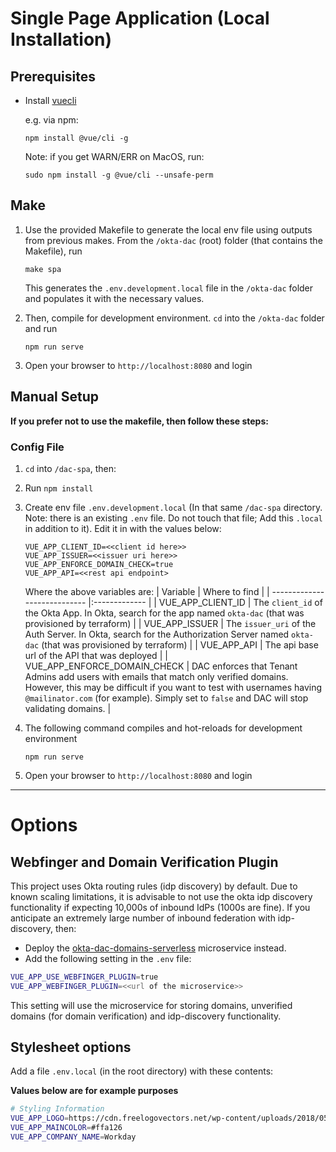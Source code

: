 <!-- @format -->

# Single Page Application (Local Installation)

## Prerequisites

- Install [vuecli](https://cli.vuejs.org/#getting-started)

  e.g. via npm:

  ```
  npm install @vue/cli -g
  ```

  Note: if you get WARN/ERR on MacOS, run:

  ```
  sudo npm install -g @vue/cli --unsafe-perm
  ```

## Make

1. Use the provided Makefile to generate the local env file using outputs from previous makes. From the `/okta-dac` (root) folder (that contains the Makefile), run

   ```
   make spa
   ```

   This generates the `.env.development.local` file in the `/okta-dac` folder and populates it with the necessary values.

2. Then, compile for development environment. `cd` into the `/okta-dac` folder and run
   ```
   npm run serve
   ```
3. Open your browser to `http://localhost:8080` and login

## Manual Setup

**If you prefer not to use the makefile, then follow these steps:**

### Config File

1. `cd` into `/dac-spa`, then:
2. Run `npm install`
3. Create env file `.env.development.local` (In that same `/dac-spa` directory. Note: there is an existing `.env` file. Do not touch that file; Add this `.local` in addition to it). Edit it in with the values below:

   ```
   VUE_APP_CLIENT_ID=<<client id here>>
   VUE_APP_ISSUER=<<issuer uri here>>
   VUE_APP_ENFORCE_DOMAIN_CHECK=true
   VUE_APP_API=<<rest api endpoint>
   ```

   Where the above variables are:
   | Variable | Where to find |
   | ---------------------------- |:------------- |
   | VUE_APP_CLIENT_ID | The `client_id` of the Okta App. In Okta, search for the app named `okta-dac` (that was provisioned by terraform) |
   | VUE_APP_ISSUER | The `issuer_uri` of the Auth Server. In Okta, search for the Authorization Server named `okta-dac` (that was provisioned by terraform) |
   | VUE_APP_API | The api base url of the API that was deployed |
   | VUE_APP_ENFORCE_DOMAIN_CHECK | DAC enforces that Tenant Admins add users with emails that match only verified domains. However, this may be difficult if you want to test with usernames having `@mailinator.com` (for example). Simply set to `false` and DAC will stop validating domains. |

4. The following command compiles and hot-reloads for development environment
   ```
   npm run serve
   ```
5. Open your browser to `http://localhost:8080` and login

---

# Options

## Webfinger and Domain Verification Plugin

This project uses Okta routing rules (idp discovery) by default. Due to known scaling limitations, it is advisable to not use the okta idp discovery functionality if expecting 10,000s of inbound IdPs (1000s are fine). If you anticipate an extremely large number of inbound federation with idp-discovery, then:

- Deploy the [okta-dac-domains-serverless](https://github.com/udplabs/okta-dac-domains-serverless) microservice instead.
- Add the following setting in the `.env` file:

```sh
VUE_APP_USE_WEBFINGER_PLUGIN=true
VUE_APP_WEBFINGER_PLUGIN=<<url of the microservice>>
```

This setting will use the microservice for storing domains, unverified domains (for domain verification) and idp-discovery functionality.

## Stylesheet options

Add a file `.env.local` (in the root directory) with these contents:

**Values below are for example purposes**

```sh
# Styling Information
VUE_APP_LOGO=https://cdn.freelogovectors.net/wp-content/uploads/2018/05/workday-logo-icon.png
VUE_APP_MAINCOLOR=#ffa126
VUE_APP_COMPANY_NAME=Workday
```
